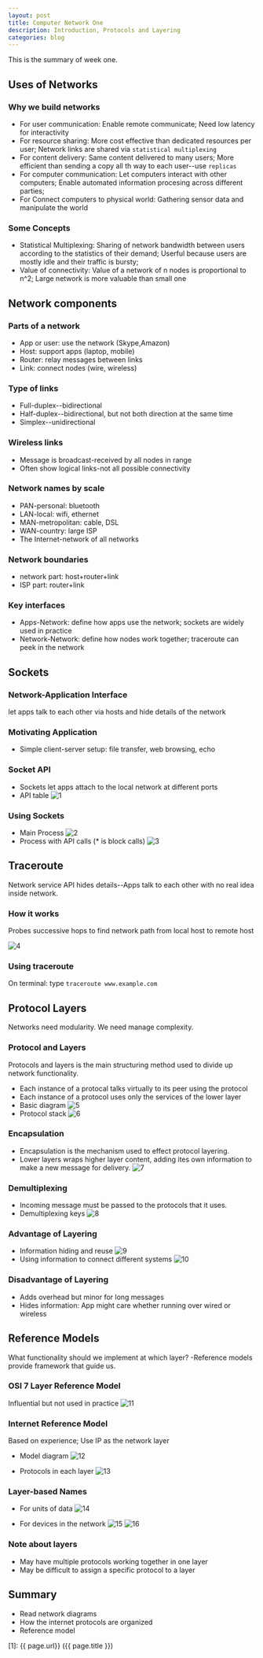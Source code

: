 ```yaml
---
layout: post
title: Computer Network One
description: Introduction, Protocols and Layering
categories: blog
---
```



This is the summary of week one.


## Uses of Networks

### Why we build networks

* For user communication: 
Enable remote communicate;
Need low latency for interactivity
* For resource sharing:
More cost effective than dedicated resources per user;
Network links are shared via `statistical multiplexing`
* For content delivery:
Same content delivered to many users;
More efficient than sending a copy all th way to each user--use `replicas`
* For computer communication:
Let computers interact with other computers;
Enable automated information procesing across different parties;
* For Connect computers to physical world:
Gathering sensor data and manipulate the world

### Some Concepts

* Statistical Multiplexing:
Sharing of network bandwidth between users according to the statistics of their demand;
Userful because users are mostly idle and their traffic is bursty;
* Value of connectivity:
Value of a network of n nodes is proportional to n^2;
Large network is more valuable than small one


## Network components

### Parts of a network

* App or user: use the network (Skype,Amazon)
* Host: support apps (laptop, mobile)
* Router: relay messages between links
* Link: connect nodes (wire, wireless)

### Type of links

* Full-duplex--bidirectional
* Half-duplex--bidirectional, but not both direction at the same time
* Simplex--unidirectional

### Wireless links

* Message is broadcast-received by all nodes in range
* Often show logical links-not all possible connectivity

### Network names by scale

* PAN-personal: bluetooth
* LAN-local: wifi, ethernet
* MAN-metropolitan: cable, DSL
* WAN-country: large ISP
* The Internet-network of all networks

### Network boundaries

* network part: host+router+link
* ISP part: router+link

### Key interfaces

* Apps-Network: define how apps use the network; sockets are widely used in practice
* Network-Network: define how nodes work together; 
traceroute can peek in the network


## Sockets

### Network-Application Interface
let apps talk to each other via hosts and hide details of the network

### Motivating Application
* Simple client-server setup: file transfer, web browsing, echo

### Socket API
* Sockets let apps attach to the local network at different ports
* API table
![1](/images/CompNetwork/APItable.png)

### Using Sockets
* Main Process
![2](/images/CompNetwork/process.png)
* Process with API calls (* is block calls)
![3](/images/CompNetwork/processwithcall.png)

## Traceroute
Network service API hides details--Apps talk to each other with no real idea inside network.

### How it works
Probes successive hops to find network path from local host to remote host

![4](/images/CompNetwork/traceroute.png)

### Using traceroute
On terminal: type `traceroute www.example.com`


## Protocol Layers
Networks need modularity. We need manage complexity.

### Protocol and Layers
Protocols and layers is the main structuring method used to divide up network functionality.

* Each instance of a protocal talks virtually to its peer using the protocol
* Each instance of a protocol uses only the services of the lower layer
* Basic diagram
![5](/images/CompNetwork/protocol.png)
* Protocol stack
![6](/images/CompNetwork/protocolstack.png)

### Encapsulation
* Encapsulation is the mechanism used to effect protocol layering. 
* Lower layers wraps higher layer content, adding ites own information to make a new message for delivery.
![7](/images/CompNetwork/encapsulation.png)

### Demultiplexing
* Incoming message must be passed to the protocols that it uses.
* Demultiplexing keys
![8](/images/CompNetwork/demultiplexing.png)

### Advantage of Layering
* Information hiding and reuse
![9](/images/CompNetwork/advone.png)
* Using information to connect different systems
![10](/images/CompNetwork/advtwo.png)

### Disadvantage of Layering
* Adds overhead but minor for long messages
* Hides information: App might care whether running over wired or wireless


## Reference Models
What functionality should we implement at which layer?
-Reference models provide framework that guide us.

### OSI 7 Layer Reference Model
Influential but not used in practice
![11](/images/CompNetwork/osimodel.png)

### Internet Reference Model
Based on experience; Use IP as the network layer

* Model diagram
![12](/images/CompNetwork/internetmodel.png)

* Protocols in each layer
![13](/images/CompNetwork/protocolinlayer.png)

### Layer-based Names
* For units of data
![14](/images/CompNetwork/namedata.png)

* For devices in the network
![15](/images/CompNetwork/namedevice.png)
![16](/images/CompNetwork/namedevicetwo.png)

### Note about layers
* May have multiple protocols working together in one layer
* May be difficult to assign a specific protocol to a layer


## Summary
* Read network diagrams
* How the internet protocols are organized
* Reference model


[startupjing]:    http://startupjing.github.io  "startupjing"
[1]:    {{ page.url}}  ({{ page.title }})